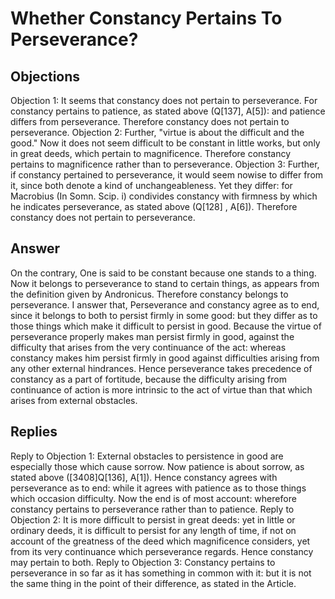 # Whether Constancy Pertains To Perseverance?
## Objections
Objection 1: It seems that constancy does not pertain to perseverance. For constancy pertains to patience, as stated above (Q[137], A[5]): and patience differs from perseverance. Therefore constancy does not pertain to perseverance.
Objection 2: Further, "virtue is about the difficult and the good." Now it does not seem difficult to be constant in little works, but only in great deeds, which pertain to magnificence. Therefore constancy pertains to magnificence rather than to perseverance.
Objection 3: Further, if constancy pertained to perseverance, it would seem nowise to differ from it, since both denote a kind of unchangeableness. Yet they differ: for Macrobius (In Somn. Scip. i) condivides constancy with firmness by which he indicates perseverance, as stated above (Q[128] , A[6]). Therefore constancy does not pertain to perseverance.
## Answer
On the contrary, One is said to be constant because one stands to a thing. Now it belongs to perseverance to stand to certain things, as appears from the definition given by Andronicus. Therefore constancy belongs to perseverance.
I answer that, Perseverance and constancy agree as to end, since it belongs to both to persist firmly in some good: but they differ as to those things which make it difficult to persist in good. Because the virtue of perseverance properly makes man persist firmly in good, against the difficulty that arises from the very continuance of the act: whereas constancy makes him persist firmly in good against difficulties arising from any other external hindrances. Hence perseverance takes precedence of constancy as a part of fortitude, because the difficulty arising from continuance of action is more intrinsic to the act of virtue than that which arises from external obstacles.
## Replies
Reply to Objection 1: External obstacles to persistence in good are especially those which cause sorrow. Now patience is about sorrow, as stated above ([3408]Q[136], A[1]). Hence constancy agrees with perseverance as to end: while it agrees with patience as to those things which occasion difficulty. Now the end is of most account: wherefore constancy pertains to perseverance rather than to patience.
Reply to Objection 2: It is more difficult to persist in great deeds: yet in little or ordinary deeds, it is difficult to persist for any length of time, if not on account of the greatness of the deed which magnificence considers, yet from its very continuance which perseverance regards. Hence constancy may pertain to both.
Reply to Objection 3: Constancy pertains to perseverance in so far as it has something in common with it: but it is not the same thing in the point of their difference, as stated in the Article.